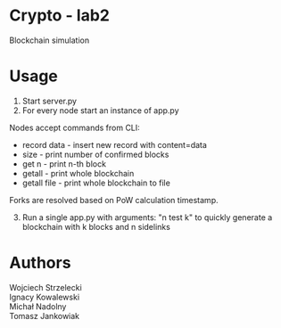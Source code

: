 #  Crypto - lab2
Blockchain simulation

# Usage
1. Start server.py
2. For every node start an instance of app.py

Nodes accept commands from CLI:
- record data - insert new record with content=data
- size - print number of confirmed blocks
- get n - print n-th block
- getall - print whole blockchain
- getall file - print whole blockchain to file

Forks are resolved based on PoW calculation timestamp.

3. Run a single app.py with arguments: "n test k" to quickly generate a blockchain with k blocks and n sidelinks

# Authors

Wojciech Strzelecki \
Ignacy Kowalewski \
Michał Nadolny \
Tomasz Jankowiak
